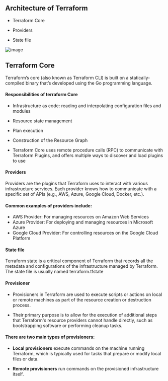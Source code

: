 ## Architecture of Terraform
* Terraform Core
  
* Providers
  
* State file

![image](https://github.com/user-attachments/assets/5da053a0-0930-41c7-9d7d-2a1297c6a725)

## Terraform Core
Terraform’s core (also known as Terraform CLI) is built on a statically-compiled binary that’s developed using the Go programming language.

#### Responsibilities of terraform Core
* Infrastructure as code: reading and interpolating configuration files and modules
  
* Resource state management
  
* Plan execution
  
* Construction of the Resource Graph
  
* Terraform Core uses remote procedure calls (RPC) to communicate with Terraform Plugins, and offers multiple ways to discover and load plugins to use

#### Providers
Providers are the plugins that Terraform uses to interact with various infrastructure services.
Each provider knows how to communicate with a specific set of APIs (e.g., AWS, Azure, Google Cloud, Docker, etc.).

#### Common examples of providers include:
* AWS Provider: For managing resources on Amazon Web Services
* Azure Provider: For deploying and managing resources in Microsoft Azure
* Google Cloud Provider: For controlling resources on the Google Cloud Platform

#### State file
Terraform state is a critical component of Terraform that records all the metadata and configurations of the infrastructure managed by Terraform. The state file is usually named terraform.tfstate

#### Provisioner
* Provisioners in Terraform are used to execute scripts or actions on local or remote machines as part of the resource creation or destruction process. 

* Their primary purpose is to allow for the execution of additional steps that Terraform's resource providers cannot handle directly, such as bootstrapping software or performing cleanup tasks.

#### There are two main types of provisioners: 
* **Local provisioners** execute commands on the machine running Terraform, which is typically used for tasks that prepare or modify local files or data.
  
* **Remote provisioners** run commands on the provisioned infrastructure itself. 
